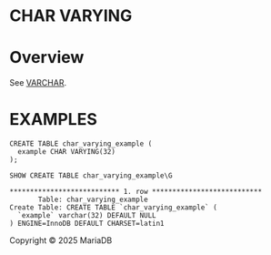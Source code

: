 
# CHAR VARYING


# Overview


See [VARCHAR](varchar.md).


# EXAMPLES


```
CREATE TABLE char_varying_example (
  example CHAR VARYING(32)
);
```

```
SHOW CREATE TABLE char_varying_example\G
```

```
*************************** 1. row ***************************
       Table: char_varying_example
Create Table: CREATE TABLE `char_varying_example` (
  `example` varchar(32) DEFAULT NULL
) ENGINE=InnoDB DEFAULT CHARSET=latin1
```


Copyright © 2025 MariaDB

